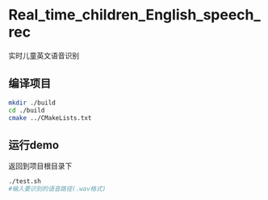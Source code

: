 # Real_time_children_English_speech_rec 
实时儿童英文语音识别

## 编译项目
```bash
mkdir ./build
cd ./build
cmake ../CMakeLists.txt
```

## 运行demo
返回到项目根目录下
```bash
./test.sh
#输入要识别的语音路径(.wav格式)
```